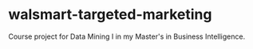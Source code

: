 # walsmart-targeted-marketing
Course project for Data Mining I in my Master's in Business Intelligence.
